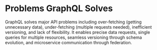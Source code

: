 # Problems GraphQL Solves

GraphQL solves major API problems including over-fetching (getting unnecessary data), under-fetching (multiple requests needed), inefficient versioning, and lack of flexibility. It enables precise data requests, single queries for multiple resources, seamless versioning through schema evolution, and microservice communication through federation.